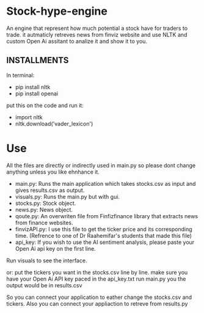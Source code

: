 # Stock-hype-engine

An engine that represent how much potential a stock have for traders to trade.
it autmaticly retreves news from finviz website and use NLTK and custom Open Ai assitant to analize it and show it to you.

## INSTALLMENTS

In terminal: 
- pip install nltk
- pip install openai

put this on the code and run it:
- import nltk
- nltk.download('vader_lexicon')

# Use
All the files are directly or indirectly used in main.py so please dont change anything unless you like ehnhance it. 

- main.py: Runs the main application which takes stocks.csv as input and gives results.csv as output.
- visuals.py: Runs the main.py but with gui.
- stocks.py: Stock object.
- news.py: News object.
- qoute.py: An overwriten file from Finfizfinance library that extracts news from finance websites. 
- finvizAPI.py: I use this file to get the ticker price and its corresponding time. (Refrence to one of Dr Raahemifar's students that made this file) 
- api_key: If you wish to use the AI sentiment analysis, please paste your Open Ai api key on the first line. 



Run visuals to see the interface.

or:
put the tickers you want in the stocks.csv line by line.
make sure you have your Open Ai API key paced in the api_key.txt
run main.py
you the output would be in results.csv

So you can connect your application to eather change the stocks.csv and tickers.
Also you can connect your appliaction to retreve from results.py
